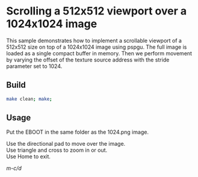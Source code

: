 # Scrolling a 512x512 viewport over a 1024x1024 image

This sample demonstrates how to implement a scrollable viewport of a 512x512 size on top of a 1024x1024 image using pspgu. The full image is loaded as a single compact buffer in memory. Then we perform movement by varying the offset of the texture source address with the stride parameter set to 1024.

## Build

```bash
make clean; make;
```

## Usage
Put the EBOOT in the same folder as the 1024.png image.  

Use the directional pad to move over the image.  
Use triangle and cross to zoom in or out.  
Use Home to exit.  


*m-c/d*
